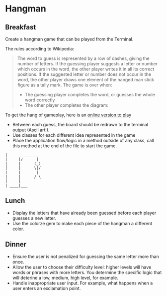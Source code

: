 # Hangman

## Breakfast
Create a hangman game that can be played from the Terminal.

The rules according to Wikipedia:

> The word to guess is represented by a row of dashes, giving the number of letters. If the guessing player suggests a letter or number which occurs in the word, the other player writes it in all its correct positions. If the suggested letter or number does not occur in the word, the other player draws one element of the hanged man stick figure as a tally mark. The game is over when:
>
> - The guessing player completes the word, or guesses the whole word correctly
> - The other player completes the diagram:

To get the hang of gameplay, here is an [online version to play](http://www.playhangman.com/PH.asp?g=cats)
- Between each guess, the board should be redrawn to the terminal output (Ascii art!).
- Use classes for each different idea represented in the game
- Place the application flow/logic in a method outside of any class,  call this method at the end of the file to start the game.

```
|     _________
|     |/      |
|     |      (_)
|     |      \|/
|     |       |
|     |      / \
|     |
| ____|___
```

## Lunch
- Display the letters that have already been guessed before each player guesses a new letter.
- Use the colorze gem to make each piece of the hangman a different color.

## Dinner
- Ensure the user is not penalized for guessing the same letter more than once.
- Allow the user to choose their difficulty level: higher levels will have words or phrases with more letters. You determine the specific logic that will deterine a low, medium, high level, for example.
- Handle inappropriate user input. For example, what happens when a user enters an exclamation point.
